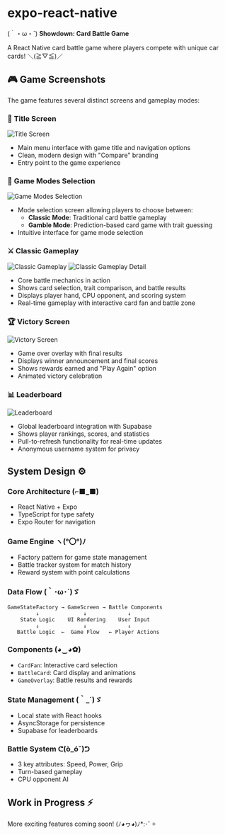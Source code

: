 # expo-react-native

(｀・ω・´) **Showdown: Card Battle Game** 

A React Native card battle game where players compete with unique car cards! ＼(≧▽≦)／

## 🎮 Game Screenshots

The game features several distinct screens and gameplay modes:

### 📱 **Title Screen**
![Title Screen](compare/assets/screen-shots/title-screen.PNG)
- Main menu interface with game title and navigation options
- Clean, modern design with "Compare" branding
- Entry point to the game experience

### 🎯 **Game Modes Selection**
![Game Modes Selection](compare/assets/screen-shots/game-modes.PNG)
- Mode selection screen allowing players to choose between:
  - **Classic Mode**: Traditional card battle gameplay
  - **Gamble Mode**: Prediction-based card game with trait guessing
- Intuitive interface for game mode selection

### ⚔️ **Classic Gameplay**
![Classic Gameplay](compare/assets/screen-shots/classic-game.PNG)
![Classic Gameplay Detail](compare/assets/screen-shots/classic-game01.PNG)
- Core battle mechanics in action
- Shows card selection, trait comparison, and battle results
- Displays player hand, CPU opponent, and scoring system
- Real-time gameplay with interactive card fan and battle zone

### 🏆 **Victory Screen**
![Victory Screen](compare/assets/screen-shots/classic-win.PNG)
- Game over overlay with final results
- Displays winner announcement and final scores
- Shows rewards earned and "Play Again" option
- Animated victory celebration

### 📊 **Leaderboard**
![Leaderboard](compare/assets/screen-shots/leader-board.PNG)
- Global leaderboard integration with Supabase
- Shows player rankings, scores, and statistics
- Pull-to-refresh functionality for real-time updates
- Anonymous username system for privacy

## System Design ⚙️

### Core Architecture (⌐■_■)
- React Native + Expo
- TypeScript for type safety
- Expo Router for navigation

### Game Engine ヽ(°〇°)ﾉ
- Factory pattern for game state management
- Battle tracker system for match history
- Reward system with point calculations

### Data Flow (｀･ω･´)ゞ
```
GameStateFactory → GameScreen → Battle Components
         ↓              ↓             ↓
    State Logic    UI Rendering    User Input
         ↓              ↓             ↓
   Battle Logic  ←  Game Flow   ← Player Actions
```

### Components (◕‿◕✿)
- `CardFan`: Interactive card selection
- `BattleCard`: Card display and animations
- `GameOverlay`: Battle results and rewards

### State Management (｀_´)ゞ
- Local state with React hooks
- AsyncStorage for persistence
- Supabase for leaderboards

### Battle System ᕦ(ò_óˇ)ᕤ
- 3 key attributes: Speed, Power, Grip
- Turn-based gameplay
- CPU opponent AI

## Work in Progress ⚡️

More exciting features coming soon! (ﾉ◕ヮ◕)ﾉ*:･ﾟ✧